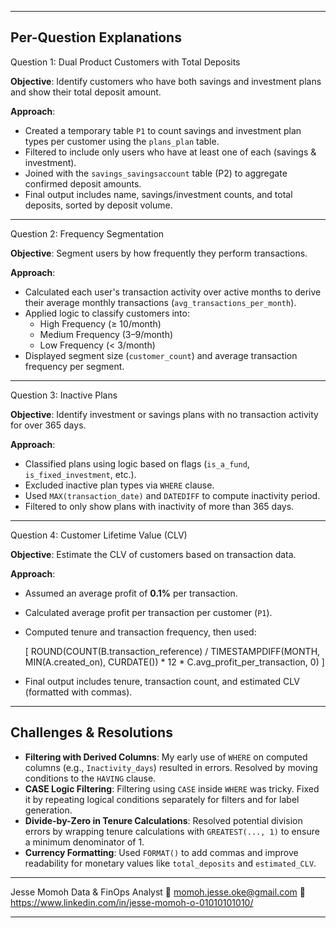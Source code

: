 
---

## Per-Question Explanations

 Question 1: Dual Product Customers with Total Deposits

**Objective**: Identify customers who have both savings and investment plans and show their total deposit amount.

**Approach**:
- Created a temporary table `P1` to count savings and investment plan types per customer using the `plans_plan` table.
- Filtered to include only users who have at least one of each (savings & investment).
- Joined with the `savings_savingsaccount` table (P2) to aggregate confirmed deposit amounts.
- Final output includes name, savings/investment counts, and total deposits, sorted by deposit volume.

---

 Question 2: Frequency Segmentation

**Objective**: Segment users by how frequently they perform transactions.

**Approach**:
- Calculated each user's transaction activity over active months to derive their average monthly transactions (`avg_transactions_per_month`).
- Applied logic to classify customers into:
  - High Frequency (≥ 10/month)
  - Medium Frequency (3–9/month)
  - Low Frequency (< 3/month)
- Displayed segment size (`customer_count`) and average transaction frequency per segment.

---

 Question 3: Inactive Plans

**Objective**: Identify investment or savings plans with no transaction activity for over 365 days.

**Approach**:
- Classified plans using logic based on flags (`is_a_fund`, `is_fixed_investment`, etc.).
- Excluded inactive plan types via `WHERE` clause.
- Used `MAX(transaction_date)` and `DATEDIFF` to compute inactivity period.
- Filtered to only show plans with inactivity of more than 365 days.

---

Question 4: Customer Lifetime Value (CLV)

**Objective**: Estimate the CLV of customers based on transaction data.

**Approach**:
- Assumed an average profit of **0.1%** per transaction.
- Calculated average profit per transaction per customer (`P1`).
- Computed tenure and transaction frequency, then used:
  
  \[
  ROUND(COUNT(B.transaction_reference) / TIMESTAMPDIFF(MONTH, MIN(A.created_on), CURDATE()) * 12 * C.avg_profit_per_transaction, 0)
  \]

- Final output includes tenure, transaction count, and estimated CLV (formatted with commas).

---

## Challenges & Resolutions

- **Filtering with Derived Columns**: My early use of `WHERE` on computed columns (e.g., `Inactivity_days`) resulted in errors. Resolved by moving conditions to the `HAVING` clause.
- **CASE Logic Filtering**: Filtering using `CASE` inside `WHERE` was tricky. Fixed it by repeating logical conditions separately for filters and for label generation.
- **Divide-by-Zero in Tenure Calculations**: Resolved potential division errors by wrapping tenure calculations with `GREATEST(..., 1)` to ensure a minimum denominator of 1.
- **Currency Formatting**: Used `FORMAT()` to add commas and improve readability for monetary values like `total_deposits` and `estimated_CLV`.

---


Jesse Momoh 
Data & FinOps Analyst 
📧  momoh.jesse.oke@gmail.com
🔗  https://www.linkedin.com/in/jesse-momoh-o-01010101010/

---

